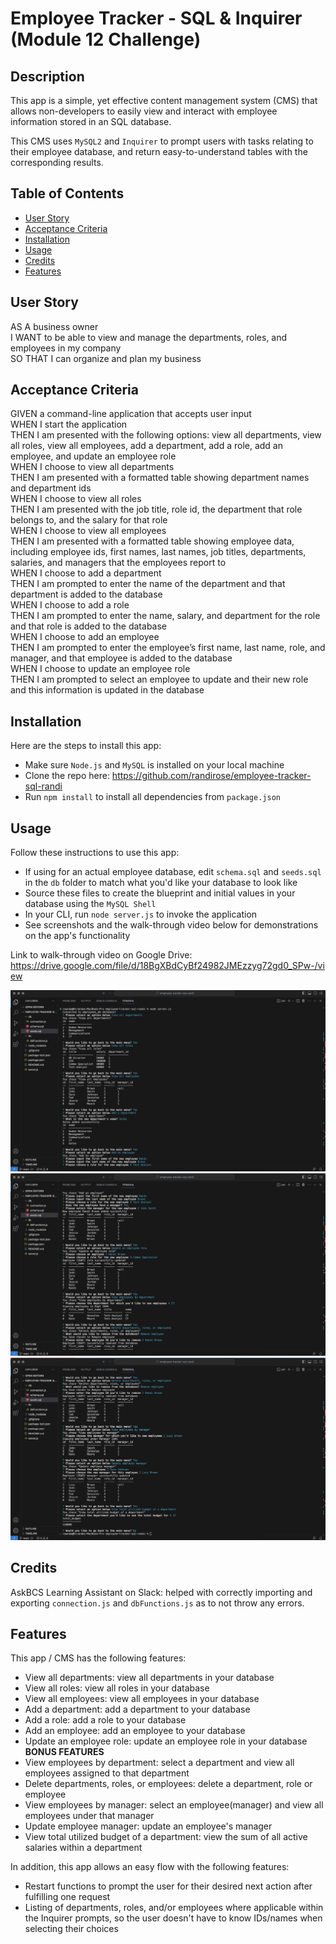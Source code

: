 # Employee Tracker - SQL & Inquirer (Module 12 Challenge)

## Description

This app is a simple, yet effective content management system (CMS) that allows non-developers to easily view and interact with employee information stored in an SQL database.  

This CMS uses `MySQL2` and `Inquirer` to prompt users with tasks relating to their employee database, and return easy-to-understand tables with the corresponding results.  

## Table of Contents

- [User Story](#user-story)
- [Acceptance Criteria](#acceptance-criteria)
- [Installation](#installation)
- [Usage](#usage)
- [Credits](#credits)
- [Features](#features)

## User Story

AS A business owner  
I WANT to be able to view and manage the departments, roles, and employees in my company  
SO THAT I can organize and plan my business

## Acceptance Criteria

GIVEN a command-line application that accepts user input  
WHEN I start the application  
THEN I am presented with the following options: view all departments, view all roles, view all employees, add a department, add a role, add an employee, and update an employee role  
WHEN I choose to view all departments  
THEN I am presented with a formatted table showing department names and department ids  
WHEN I choose to view all roles  
THEN I am presented with the job title, role id, the department that role belongs to, and the salary for that role  
WHEN I choose to view all employees  
THEN I am presented with a formatted table showing employee data, including employee ids, first names, last names, job titles, departments, salaries, and managers that the employees report to  
WHEN I choose to add a department  
THEN I am prompted to enter the name of the department and that department is added to the database  
WHEN I choose to add a role  
THEN I am prompted to enter the name, salary, and department for the role and that role is added to the database  
WHEN I choose to add an employee  
THEN I am prompted to enter the employee’s first name, last name, role, and manager, and that employee is added to the database  
WHEN I choose to update an employee role  
THEN I am prompted to select an employee to update and their new role and this information is updated in the database  

## Installation

Here are the steps to install this app:  

- Make sure `Node.js` and `MySQL` is installed on your local machine  
- Clone the repo here: https://github.com/randirose/employee-tracker-sql-randi  
- Run `npm install` to install all dependencies from `package.json`

## Usage

Follow these instructions to use this app:  

- If using for an actual employee database, edit `schema.sql` and `seeds.sql` in the `db` folder to match what you'd like your database to look like  
- Source these files to create the blueprint and initial values in your database using the `MySQL Shell`  
- In your CLI, run `node server.js` to invoke the application  
- See screenshots and the walk-through video below for demonstrations on the app's functionality  

Link to walk-through video on Google Drive: https://drive.google.com/file/d/18BgXBdCyBf24982JMEzzyg72gd0_SPw-/view  



![Screenshot of app - 1](assets/screenshot1.png)  
![Screenshot of app - 2](assets/screenshot2.png)  
![Screenshot of app - 3](assets/screenshot3.png)

## Credits

AskBCS Learning Assistant on Slack: helped with correctly importing and exporting `connection.js` and `dbFunctions.js` as to not throw any errors.  

## Features

This app / CMS has the following features:  
- View all departments: view all departments in your database
- View all roles: view all roles in your database
- View all employees: view all employees in your database
- Add a department: add a department to your database
- Add a role: add a role to your database
- Add an employee: add an employee to your database
- Update an employee role: update an employee role in your database  
**BONUS FEATURES**
- View employees by department: select a department and view all employees assigned to that department
- Delete departments, roles, or employees: delete a department, role or employee
- View employees by manager: select an employee(manager) and view all employees under that manager
- Update employee manager: update an employee's manager
- View total utilized budget of a department: view the sum of all active salaries within a department

In addition, this app allows an easy flow with the following features:  
- Restart functions to prompt the user for their desired next action after fulfilling one request
- Listing of departments, roles, and/or employees where applicable within the Inquirer prompts, so the user doesn't have to know IDs/names when selecting their choices